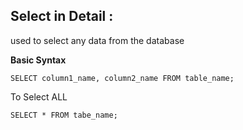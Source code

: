 ## Select in Detail :  
used to select any data from the database  

**Basic Syntax**  
```
SELECT column1_name, column2_name FROM table_name;
```

To Select ALL
```
SELECT * FROM tabe_name;
```
